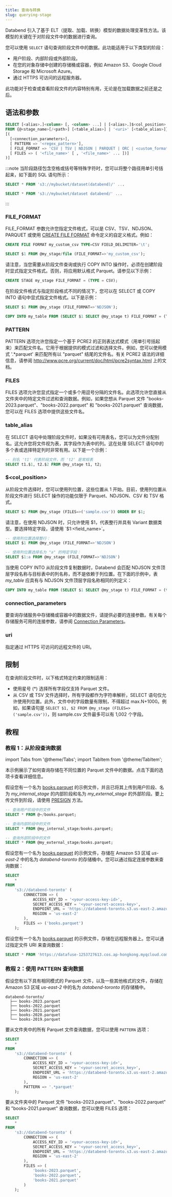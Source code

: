 ```yaml
---
title: 查询与转换
slug: querying-stage
---
```


Databend 引入了基于 ELT（提取、加载、转换）模型的数据处理变革性方法。该模型的关键在于对阶段文件中的数据进行查询。

您可以使用 `SELECT` 语句查询阶段文件中的数据。此功能适用于以下类型的阶段：

- 用户阶段、内部阶段或外部阶段。
- 在您的对象存储中创建的存储桶或容器，例如 Amazon S3、Google Cloud Storage 和 Microsoft Azure。
- 通过 HTTPS 可访问的远程服务器。

此功能对于检查或查看阶段文件的内容特别有用，无论是在加载数据之前还是之后。

## 语法和参数

```sql
SELECT [<alias>.]<column> [, <column> ...] | [<alias>.]$<col_position> [, $<col_position> ...] 
FROM {@<stage_name>[/<path>] [<table_alias>] | '<uri>' [<table_alias>]} 
[( 
  [<connection_parameters>],
  [ PATTERN => '<regex_pattern>'],
  [ FILE_FORMAT => 'CSV | TSV | NDJSON | PARQUET | ORC | <custom_format_name>'],
  [ FILES => ( '<file_name>' [ , '<file_name>' ... ])]
)]
```

:::note
当阶段路径包含空格或括号等特殊字符时，您可以将整个路径用单引号括起来，如下面的 SQL 语句所示：
```sql
SELECT * FROM 's3://mybucket/dataset(databend)/' ...

SELECT * FROM 's3://mybucket/dataset databend/' ...
```
:::

### FILE_FORMAT

FILE_FORMAT 参数允许您指定文件格式，可以是 CSV、TSV、NDJSON、PARQUET 或使用 [CREATE FILE FORMAT](/sql/sql-commands/ddl/file-format/ddl-create-file-format) 命令定义的自定义格式。例如：

```sql
CREATE FILE FORMAT my_custom_csv TYPE=CSV FIELD_DELIMITER='\t';

SELECT $1 FROM @my_stage/file (FILE_FORMAT=>'my_custom_csv');
```

请注意，当您需要从阶段文件查询或执行 COPY INTO 操作时，必须在创建阶段时显式指定文件格式。否则，将应用默认格式 Parquet。请参见以下示例：

```sql
CREATE STAGE my_stage FILE_FORMAT = (TYPE = CSV);
```

在阶段文件格式与指定阶段格式不同的情况下，您可以在 SELECT 或 COPY INTO 语句中显式指定文件格式。以下是示例：

```sql
SELECT $1 FROM @my_stage (FILE_FORMAT=>'NDJSON');

COPY INTO my_table FROM (SELECT $1 SELECT @my_stage t) FILE_FORMAT = (TYPE = NDJSON);
```

### PATTERN

PATTERN 选项允许您指定一个基于 PCRE2 的正则表达式模式（用单引号括起来）来匹配文件名。它用于根据提供的模式过滤和选择文件。例如，您可以使用模式 '.*parquet' 来匹配所有以 "parquet" 结尾的文件名。有关 PCRE2 语法的详细信息，请参阅 http://www.pcre.org/current/doc/html/pcre2syntax.html 上的文档。

### FILES

FILES 选项允许您显式指定一个或多个用逗号分隔的文件名。此选项允许您直接从文件夹中的特定文件过滤和查询数据。例如，如果您想从 Parquet 文件 "books-2023.parquet"、"books-2022.parquet" 和 "books-2021.parquet" 查询数据，您可以在 FILES 选项中提供这些文件名。

### table_alias

在 SELECT 语句中处理阶段文件时，如果没有可用表名，您可以为文件分配别名。这允许您将文件视为表，其字段作为表中的列。这在处理 SELECT 语句中的多个表或选择特定列时非常有用。以下是一个示例：

```sql
-- 别名 't1' 代表阶段文件，而 't2' 是常规表
SELECT t1.$1, t2.$2 FROM @my_stage t1, t2;
```

### $<col_position>

从阶段文件选择时，您可以使用列位置，这些位置从 1 开始。目前，使用列位置从阶段文件进行 SELECT 操作的功能仅限于 Parquet、NDJSON、CSV 和 TSV 格式。

```sql
SELECT $2 FROM @my_stage (FILES=>('sample.csv')) ORDER BY $1;
```

请注意，在使用 NDJSON 时，只允许使用 $1，代表整行并具有 Variant 数据类型。要选择特定字段，请使用 `$1:<field_name>`。

```sql
-- 使用列位置选择整行：
SELECT $1 FROM @my_stage (FILE_FORMAT=>'NDJSON')

-- 使用列位置选择名为 "a" 的特定字段：
SELECT $1:a FROM @my_stage (FILE_FORMAT=>'NDJSON')
```

当使用 COPY INTO 从阶段文件复制数据时，Databend 会匹配 NDJSON 文件顶层字段名称与目标表中的列名称，而不是依赖于列位置。在下面的示例中，表 *my_table* 应具有与 NDJSON 文件顶层字段名称相同的列定义：

```sql
COPY INTO my_table FROM (SELECT $1 SELECT @my_stage t) FILE_FORMAT = (type = NDJSON)
```

### connection_parameters

要查询存储服务中存储桶或容器中的数据文件，请提供必要的连接参数。有关每个存储服务可用的连接参数，请参阅 [Connection Parameters](/sql/sql-reference/connect-parameters)。

### uri

指定通过 HTTPS 可访问的远程文件的 URI。

## 限制

在查询阶段文件时，以下格式特定约束的限制适用：

- 使用星号 (*) 选择所有字段仅支持 Parquet 文件。
- 从 CSV 或 TSV 文件选择时，所有字段都作为字符串解析，SELECT 语句仅允许使用列位置。此外，文件中的字段数量有限制，不得超过 max.N+1000。例如，如果语句是 `SELECT $1, $2 FROM @my_stage (FILES=>('sample.csv'))`，则 sample.csv 文件最多可以有 1,002 个字段。

## 教程

### 教程 1：从阶段查询数据

import Tabs from '@theme/Tabs';
import TabItem from '@theme/TabItem';

本示例展示了如何查询存储在不同位置的 Parquet 文件中的数据。点击下面的选项卡查看详细信息。

<Tabs groupId="query2stage">
<TabItem value="Stages" label="阶段">

假设您有一个名为 [books.parquet](https://datafuse-1253727613.cos.ap-hongkong.myqcloud.com/data/books.parquet) 的示例文件，并且已将其上传到用户阶段、名为 *my_internal_stage* 的内部阶段和名为 *my_external_stage* 的外部阶段。要上传文件到阶段，请使用 [PRESIGN](/sql/sql-commands/ddl/stage/presign) 方法。

```sql
-- 查询用户阶段中的文件
SELECT * FROM @~/books.parquet;

-- 查询内部阶段中的文件
SELECT * FROM @my_internal_stage/books.parquet;

-- 查询外部阶段中的文件
SELECT * FROM @my_external_stage/books.parquet;
```
</TabItem>
<TabItem value="Bucket" label="存储桶">

假设您有一个名为 [books.parquet](https://datafuse-1253727613.cos.ap-hongkong.myqcloud.com/data/books.parquet) 的示例文件，存储在 Amazon S3 区域 *us-east-2* 中的名为 *databend-toronto* 的存储桶中。您可以通过指定连接参数来查询数据：

```sql
SELECT
    *
FROM
    's3://databend-toronto' (
        CONNECTION => (
            ACCESS_KEY_ID = '<your-access-key-id>',
            SECRET_ACCESS_KEY = '<your-secret-access-key>',
            ENDPOINT_URL = 'https://databend-toronto.s3.us-east-2.amazonaws.com',
            REGION = 'us-east-2'
        ),
        FILES => ('books.parquet')
    );
```
</TabItem>
<TabItem value="Remote" label="远程">

假设您有一个名为 [books.parquet](https://datafuse-1253727613.cos.ap-hongkong.myqcloud.com/data/books.parquet) 的示例文件，存储在远程服务器上。您可以通过指定文件 URI 来查询数据：

```sql
SELECT * FROM 'https://datafuse-1253727613.cos.ap-hongkong.myqcloud.com/data/books.parquet';
```
</TabItem>
</Tabs>

### 教程 2：使用 PATTERN 查询数据

假设您有以下具有相同模式的 Parquet 文件，以及一些其他格式的文件，存储在 Amazon S3 区域 *us-east-2* 中的名为 *databend-toronto* 的存储桶中。

```text
databend-toronto/
  ├── books-2023.parquet
  ├── books-2022.parquet
  ├── books-2021.parquet
  ├── books-2020.parquet
  └── books-2019.parquet
```

要从文件夹中的所有 Parquet 文件查询数据，您可以使用 `PATTERN` 选项：

```sql
SELECT
    *
FROM
    's3://databend-toronto' (
        CONNECTION => (
            ACCESS_KEY_ID = '<your-access-key-id>',
            SECRET_ACCESS_KEY = '<your-secret_access_key>',
            ENDPOINT_URL = 'https://databend-toronto.s3.us-east-2.amazonaws.com',
            REGION = 'us-east-2'
        ),
        PATTERN => '.*parquet'
    );
```

要从文件夹中的 Parquet 文件 "books-2023.parquet"、"books-2022.parquet" 和 "books-2021.parquet" 查询数据，您可以使用 FILES 选项：

```sql
SELECT
    *
FROM
    's3://databend-toronto' (
        CONNECTION => (
            ACCESS_KEY_ID = '<your-access-key-id>',
            SECRET_ACCESS_KEY = '<your-secret_access_key>',
            ENDPOINT_URL = 'https://databend-toronto.s3.us-east-2.amazonaws.com',
            REGION = 'us-east-2'
        ),
        FILES => (
            'books-2023.parquet',
            'books-2022.parquet',
            'books-2021.parquet'
        )
    );
```